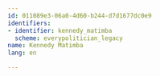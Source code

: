 ```yaml
---
id: 011089e3-06a0-4d60-b244-d7d1677dc0e9
identifiers:
- identifier: kennedy_matimba
  scheme: everypolitician_legacy
name: Kennedy Matimba
lang: en

---
```

